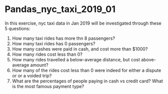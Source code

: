 # Pandas_nyc_taxi_2019_01

In this exercise, nyc taxi data in Jan 2019 will be investigated through these 5 questions:
1) How many taxi rides has more thn 8 passengers?
2) How many taxi rides has 0 passengers?
3) How many cashes were paid in cash, and cost more than $1000?
4) How many rides cost less than 0?
5) How many rides travelled a below-average distance, but cost above-average amount?
6) How many of the rides cost less than 0 were indeed for either a dispute or or a voided trip?
7) What are the percentages of people paying in cash vs credit card? What is the most famous payment type?
